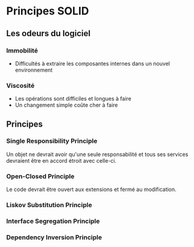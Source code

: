 # Principes SOLID

## Les odeurs du logiciel

### Immobilité

- Difficultés à extraire les composantes internes dans un nouvel environnement

### Viscosité

- Les opérations sont difficiles et longues à faire
- Un changement simple coûte cher à faire

## Principes

### Single Responsibility Principle

Un objet ne devrait avoir qu'une seule responsabilité et tous ses services
devraient être en accord étroit avec celle-ci.

### Open-Closed Principle

Le code devrait être ouvert aux extensions et fermé au modification.

### Liskov Substitution Principle

### Interface Segregation Principle

### Dependency Inversion Principle

